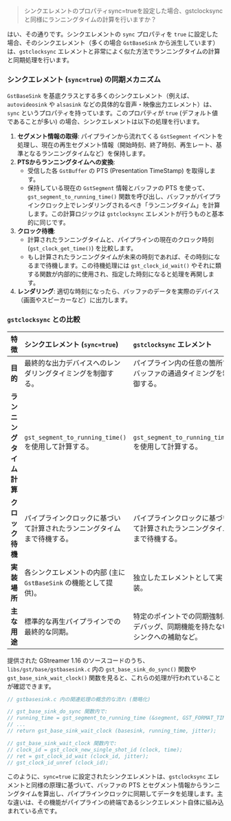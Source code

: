> シンクエレメントのプロパティsync=trueを設定した場合、gstclocksyncと同様にランニングタイムの計算を行いますか？

はい、その通りです。シンクエレメントの `sync` プロパティを `true` に設定した場合、そのシンクエレメント（多くの場合 `GstBaseSink` から派生しています）は、`gstclocksync` エレメントと非常によく似た方法でランニングタイムの計算と同期処理を行います。

### シンクエレメント (`sync=true`) の同期メカニズム

`GstBaseSink` を基底クラスとする多くのシンクエレメント（例えば、`autovideosink` や `alsasink` などの具体的な音声・映像出力エレメント）は、`sync` というプロパティを持っています。このプロパティが `true` (デフォルト値であることが多い) の場合、シンクエレメントは以下の処理を行います。

1.  **セグメント情報の取得**: パイプラインから流れてくる `GstSegment` イベントを処理し、現在の再生セグメント情報（開始時刻、終了時刻、再生レート、基準となるランニングタイムなど）を保持します。
2.  **PTSからランニングタイムへの変換**:
      * 受信した各 `GstBuffer` の PTS (Presentation TimeStamp) を取得します。
      * 保持している現在の `GstSegment` 情報とバッファの PTS を使って、`gst_segment_to_running_time()` 関数を呼び出し、バッファがパイプラインクロック上でレンダリングされるべき「ランニングタイム」を計算します。この計算ロジックは `gstclocksync` エレメントが行うものと基本的に同じです。
3.  **クロック待機**:
      * 計算されたランニングタイムと、パイプラインの現在のクロック時刻 (`gst_clock_get_time()`) を比較します。
      * もし計算されたランニングタイムが未来の時刻であれば、その時刻になるまで待機します。この待機処理には `gst_clock_id_wait()` やそれに類する関数が内部的に使用され、指定した時刻になると処理を再開します。
4.  **レンダリング**: 適切な時刻になったら、バッファのデータを実際のデバイス（画面やスピーカーなど）に出力します。

### `gstclocksync` との比較

| 特徴             | シンクエレメント (`sync=true`)                                  | `gstclocksync` エレメント                                        |
| :--------------- | :----------------------------------------------------------- | :-------------------------------------------------------------- |
| **目的** | 最終的な出力デバイスへのレンダリングタイミングを制御する。                | パイプライン内の任意の箇所でバッファの通過タイミングを制御する。                |
| **ランニングタイム計算** | `gst_segment_to_running_time()` を使用して計算する。            | `gst_segment_to_running_time()` を使用して計算する。            |
| **クロック待機** | パイプラインクロックに基づいて計算されたランニングタイムまで待機する。     | パイプラインクロックに基づいて計算されたランニングタイムまで待機する。     |
| **実装場所** | 各シンクエレメントの内部 (主に `GstBaseSink` の機能として提供)。 | 独立したエレメントとして実装。                                    |
| **主な用途** | 標準的な再生パイプラインでの最終的な同期。                           | 特定のポイントでの同期強制、デバッグ、同期機能を持たないシンクへの補助など。 |

提供された GStreamer 1.16 のソースコードのうち、`libs/gst/base/gstbasesink.c` 内の `gst_base_sink_do_sync()` 関数や `gst_base_sink_wait_clock()` 関数を見ると、これらの処理が行われていることが確認できます。

```c
// gstbasesink.c 内の関連処理の概念的な流れ (簡略化)

// gst_base_sink_do_sync 関数内で:
// running_time = gst_segment_to_running_time (&segment, GST_FORMAT_TIME, buffer_pts);
// ...
// return gst_base_sink_wait_clock (basesink, running_time, jitter);

// gst_base_sink_wait_clock 関数内で:
// clock_id = gst_clock_new_single_shot_id (clock, time);
// ret = gst_clock_id_wait (clock_id, jitter);
// gst_clock_id_unref (clock_id);
```

このように、`sync=true` に設定されたシンクエレメントは、`gstclocksync` エレメントと同様の原理に基づいて、バッファの PTS とセグメント情報からランニングタイムを算出し、パイプラインクロックに同期してデータを処理します。主な違いは、その機能がパイプラインの終端であるシンクエレメント自体に組み込まれている点です。
